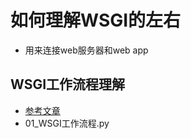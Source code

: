 # 如何理解WSGI的左右

- 用来连接web服务器和web app

## WSGI工作流程理解

- [参考文章](https://geocld.github.io/2017/08/14/wsgi/)
- 01_WSGI工作流程.py